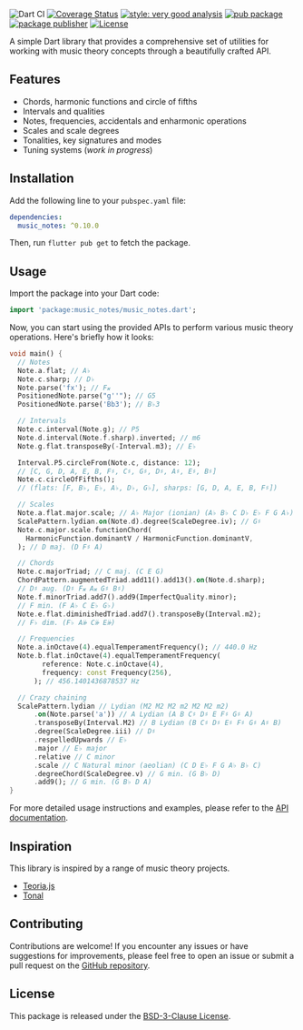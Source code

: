 ![Dart CI](https://github.com/albertms10/music_notes/workflows/Dart%20CI/badge.svg)
[![Coverage Status](https://coveralls.io/repos/github/albertms10/music_notes/badge.svg?branch=main)](https://coveralls.io/github/albertms10/music_notes?branch=main)
[![style: very good analysis](https://img.shields.io/badge/style-very_good_analysis-B22C89.svg)](https://pub.dev/packages/very_good_analysis)
[![pub package](https://img.shields.io/pub/v/music_notes.svg)](https://pub.dev/packages/music_notes)
[![package publisher](https://img.shields.io/pub/publisher/music_notes.svg)](https://pub.dev/packages/music_notes/publisher)
[![License](https://img.shields.io/badge/license-MIT-blue.svg)](https://opensource.org/licenses/MIT)

A simple Dart library that provides a comprehensive set of utilities for working with music theory concepts through a beautifully crafted API.

## Features

- Chords, harmonic functions and circle of fifths
- Intervals and qualities
- Notes, frequencies, accidentals and enharmonic operations
- Scales and scale degrees
- Tonalities, key signatures and modes
- Tuning systems (_work in progress_)

## Installation

Add the following line to your `pubspec.yaml` file:

```yaml
dependencies:
  music_notes: ^0.10.0
```

Then, run `flutter pub get` to fetch the package.

## Usage

Import the package into your Dart code:

```dart
import 'package:music_notes/music_notes.dart';
```

Now, you can start using the provided APIs to perform various music theory operations. Here's briefly how it looks:

```dart
void main() {
  // Notes
  Note.a.flat; // A♭
  Note.c.sharp; // D♭
  Note.parse('fx'); // F𝄪
  PositionedNote.parse("g''"); // G5
  PositionedNote.parse('Bb3'); // B♭3

  // Intervals
  Note.c.interval(Note.g); // P5
  Note.d.interval(Note.f.sharp).inverted; // m6
  Note.g.flat.transposeBy(-Interval.m3); // E♭

  Interval.P5.circleFrom(Note.c, distance: 12);
  // [C, G, D, A, E, B, F♯, C♯, G♯, D♯, A♯, E♯, B♯]
  Note.c.circleOfFifths();
  // (flats: [F, B♭, E♭, A♭, D♭, G♭], sharps: [G, D, A, E, B, F♯])

  // Scales
  Note.a.flat.major.scale; // A♭ Major (ionian) (A♭ B♭ C D♭ E♭ F G A♭)
  ScalePattern.lydian.on(Note.d).degree(ScaleDegree.iv); // G♯
  Note.c.major.scale.functionChord(
    HarmonicFunction.dominantV / HarmonicFunction.dominantV,
  ); // D maj. (D F♯ A)

  // Chords
  Note.c.majorTriad; // C maj. (C E G)
  ChordPattern.augmentedTriad.add11().add13().on(Note.d.sharp);
  // D♯ aug. (D♯ F𝄪 A𝄪 G♯ B♯)
  Note.f.minorTriad.add7().add9(ImperfectQuality.minor);
  // F min. (F A♭ C E♭ G♭)
  Note.e.flat.diminishedTriad.add7().transposeBy(Interval.m2);
  // F♭ dim. (F♭ A𝄫 C𝄫 E𝄫)

  // Frequencies
  Note.a.inOctave(4).equalTemperamentFrequency(); // 440.0 Hz
  Note.b.flat.inOctave(4).equalTemperamentFrequency(
        reference: Note.c.inOctave(4),
        frequency: const Frequency(256),
      ); // 456.1401436878537 Hz

  // Crazy chaining
  ScalePattern.lydian // Lydian (M2 M2 M2 m2 M2 M2 m2)
      .on(Note.parse('a')) // A Lydian (A B C♯ D♯ E F♯ G♯ A)
      .transposeBy(Interval.M2) // B Lydian (B C♯ D♯ E♯ F♯ G♯ A♯ B)
      .degree(ScaleDegree.iii) // D♯
      .respelledUpwards // E♭
      .major // E♭ major
      .relative // C minor
      .scale // C Natural minor (aeolian) (C D E♭ F G A♭ B♭ C)
      .degreeChord(ScaleDegree.v) // G min. (G B♭ D)
      .add9(); // G min. (G B♭ D A)
}
```

For more detailed usage instructions and examples, please refer to the [API documentation](https://pub.dev/documentation/music_notes/latest/).

## Inspiration

This library is inspired by a range of music theory projects.

- [Teoria.js](https://github.com/saebekassebil/teoria)
- [Tonal](https://github.com/tonaljs/tonal)

## Contributing

Contributions are welcome! If you encounter any issues or have suggestions for improvements, please feel free to open an issue or submit a pull request on the [GitHub repository](https://github.com/albertms10/music_notes/pulls).

## License

This package is released under the [BSD-3-Clause License](LICENSE).
